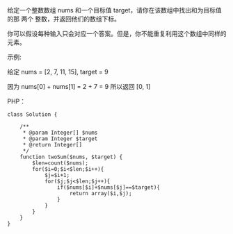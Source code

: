 给定一个整数数组 nums 和一个目标值 target，请你在该数组中找出和为目标值的那 两个 整数，并返回他们的数组下标。

你可以假设每种输入只会对应一个答案。但是，你不能重复利用这个数组中同样的元素。

示例:

给定 nums = [2, 7, 11, 15], target = 9

因为 nums[0] + nums[1] = 2 + 7 = 9
所以返回 [0, 1]


PHP：

```
class Solution {

    /**
     * @param Integer[] $nums
     * @param Integer $target
     * @return Integer[]
     */
    function twoSum($nums, $target) {
        $len=count($nums);
        for($i=0;$i<$len;$i++){
            $j=$i+1;
            for($j;$j<$len;$j++){
                if($nums[$i]+$nums[$j]==$target){
                    return array($i,$j);
                }
            }
        }
    }
}
```

